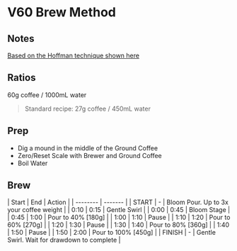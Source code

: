# V60 Brew Method

## Notes

[Based on the Hoffman technique shown here](https://www.youtube.com/watch?v=1oB1oDrDkHM)

## Ratios 

60g coffee / 1000mL water

> Standard recipe: 27g coffee / 450mL water 

## Prep

- Dig a mound in the middle of the Ground Coffee
- Zero/Reset Scale with Brewer and Ground Coffee
- Boil Water

## Brew

| Start | End | Action |
| -------- | ------- |
| START  | - | Bloom Pour. Up to 3x your coffee weight |
| 0:10  | 0:15 | Gentle Swirl |
| 0:00  | 0:45 | Bloom Stage |
| 0:45  | 1:00 | Pour to 40% [180g] |
| 1:00  | 1:10 | Pause |
| 1:10  | 1:20 | Pour to 60% [270g] |
| 1:20  | 1:30 | Pause |
| 1:30  | 1:40 | Pour to 80% [360g] |
| 1:40  | 1:50 | Pause |
| 1:50  | 2:00 | Pour to 100% [450g] |
| FINISH  | - | Gentle Swirl. Wait for drawdown to complete |
